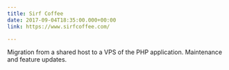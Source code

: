 ```yaml
---
title: Sirf Coffee
date: 2017-09-04T18:35:00.000+00:00
link: https://www.sirfcoffee.com/

---
```

Migration from a shared host to a VPS of the PHP application. Maintenance and feature updates.
